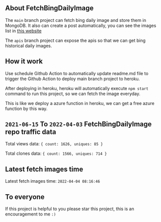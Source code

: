 ## About FetchBingDailyImage

The `main` branch project can fetch bing daily image and store them in MongoDB.
It also can create a post automatically, you can see the images list in [this website](https://oursalbum.netlify.app)

The `apis` branch project can expose the apis so that we can get bing historical daily images.

## How it work

Use schedule Github Action to automatically update readme.md file to trigger the Github Action to deploy main branch project to heroku.

After deploying in heroku, heroku will automatically execute `npm start` command to run this project, so we can fetch the image everyday.

This is like we deploy a azure function in heroku, we can get a free azure function by this way.

## `2021-06-15` To `2022-04-03` FetchBingDailyImage repo traffic data

Total views data: `{ count: 1626, uniques: 85 }`

Total clones data: `{ count: 1566, uniques: 714 }`

## Latest fetch images time

Latest fetch images time: `2022-04-04 08:16:46`

## To everyone

If this project is helpful to you please star this project, this is an encouragement to me `:)`



